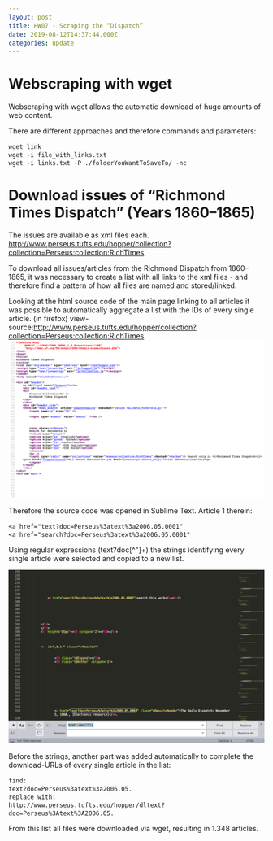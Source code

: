 ```yaml
---
layout: post
title: HW07 - Scraping the “Dispatch”
date: 2019-08-12T14:37:44.000Z
categories: update
---
```



# Webscraping with wget

Webscraping with wget allows the automatic download of huge amounts of web content.

There are different approaches and therefore commands and parameters:

```
wget link
wget -i file_with_links.txt
wget -i links.txt -P ./folderYouWantToSaveTo/ -nc
```

# Download issues of “Richmond Times Dispatch” (Years 1860–1865)

The issues are available as xml files each. 
http://www.perseus.tufts.edu/hopper/collection?collection=Perseus:collection:RichTimes

To download all issues/articles from the Richmond Dispatch from 1860–1865, it was necessary to create a list with all links to the xml files - and therefore find a pattern of how all files are named and stored/linked.

Looking at the html source code of the main page linking to all articles it was possible to automatically aggregate a list with the IDs of every single article.
(in firefox) view-source:http://www.perseus.tufts.edu/hopper/collection?collection=Perseus:collection:RichTimes
<img src="/images/fulls/007-2.jpg" class="fit image"> 


Therefore the source code was opened in Sublime Text. 
Article 1 therein:
```
<a href="text?doc=Perseus%3atext%3a2006.05.0001"			
<a href="search?doc=Perseus%3atext%3a2006.05.0001"
```

Using regular expressions (text\?doc[^"]+) the strings identifying every single article were selected and copied to a new list. 

<img src="/images/fulls/007-3.jpg" class="fit image"> 


Before the strings, another part was added automatically to complete the download-URLs of every single article in the list:
```
find: 
text?doc=Perseus%3atext%3a2006.05.
replace with:
http://www.perseus.tufts.edu/hopper/dltext?doc=Perseus%3Atext%3A2006.05.
```

From this list all files were downloaded via wget, resulting in 1.348 articles.

